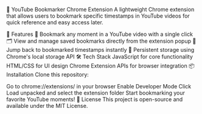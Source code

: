 📌 YouTube Bookmarker Chrome Extension
A lightweight Chrome extension that allows users to bookmark specific timestamps in YouTube videos for quick reference and easy access later.

🚀 Features
📍 Bookmark any moment in a YouTube video with a single click
🗂️ View and manage saved bookmarks directly from the extension popup
🔗 Jump back to bookmarked timestamps instantly
💾 Persistent storage using Chrome's local storage API
🛠️ Tech Stack
JavaScript for core functionality
HTML/CSS for UI design
Chrome Extension APIs for browser integration
📦 Installation
Clone this repository:

Go to chrome://extensions/ in your browser
Enable Developer Mode
Click Load unpacked and select the extension folder
Start bookmarking your favorite YouTube moments!
📄 License
This project is open-source and available under the MIT License.
